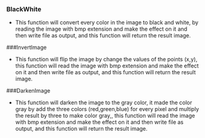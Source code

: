 
### BlackWhite  

- This function will convert every color in the image to black and white, by reading the image with bmp extension and make the effect on it and then write file as output, and this function will return the result image.

###InvertImage  

- This function will flip the image by change the values of the points (x,y), this function will read the image with bmp extension and make the effect on it and then write file as output, and this function will return the result image.

###DarkenImage

- This function will darken the image to the gray color, it made the color gray by add the three colors (red,green,blue) for every pixel and multiply the result by three to make color gray,, this function will read the image with bmp extension and make the effect on it and then write file as output, and this function will return the result image.